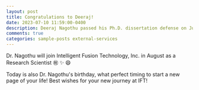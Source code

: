 ```yaml
---
layout: post
title: Congratulations to Deeraj!
date: 2023-07-10 11:59:00-0400
description: Deeraj Nagothu passed his Ph.D. dissertation defense on July 10, 2023. 
comments: true
categories: sample-posts external-services
---
```

Dr. Nagothu will join Intelligent Fusion Technology, Inc. in August as a Research Scientist :congratulations: :sparkles: :smile: 

Today is also Dr. Nagothu's birthday, what perfect timing to start a new page of your life! Best wishes for your new journey at IFT!  
